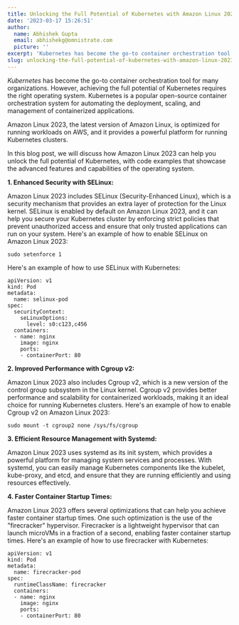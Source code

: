 ```yaml
---
title: Unlocking the Full Potential of Kubernetes with Amazon Linux 2023
date: '2023-03-17 15:26:51'
author:
  name: Abhishek Gupta
  email: abhishekg@omnistrate.com
  picture: ''
excerpt: 'Kubernetes has become the go-to container orchestration tool for many organizations. However, achieving the full potential of Kubernetes requires the right operating system.'
slug: unlocking-the-full-potential-of-kubernetes-with-amazon-linux-2023
---
```


*Kubernetes* has become the go-to container orchestration tool for many organizations. However, achieving the full potential of Kubernetes requires the right operating system. 
Kubernetes is a popular open-source container orchestration system for automating the deployment, scaling, and management of containerized applications. 

Amazon Linux 2023, the latest version of Amazon Linux, is optimized for running workloads on AWS, and it provides a powerful platform for running Kubernetes clusters. 

In this blog post, we will discuss how Amazon Linux 2023 can help you unlock the full potential of Kubernetes, with code examples that showcase the advanced features and capabilities of the operating system.

**1. Enhanced Security with SELinux:**

Amazon Linux 2023 includes SELinux (Security-Enhanced Linux), which is a security mechanism that provides an extra layer of protection for the Linux kernel. SELinux is enabled by default on Amazon Linux 2023, and it can help you secure your Kubernetes cluster by enforcing strict policies that prevent unauthorized access and ensure that only trusted applications can run on your system. Here's an example of how to enable SELinux on Amazon Linux 2023:

    sudo setenforce 1

Here's an example of how to use SELinux with Kubernetes:

    apiVersion: v1
    kind: Pod
    metadata:
      name: selinux-pod
    spec:
      securityContext:
        seLinuxOptions:
          level: s0:c123,c456
      containers:
      - name: nginx
        image: nginx
        ports:
        - containerPort: 80


**2. Improved Performance with Cgroup v2:**

Amazon Linux 2023 also includes Cgroup v2, which is a new version of the control group subsystem in the Linux kernel. Cgroup v2 provides better performance and scalability for containerized workloads, making it an ideal choice for running Kubernetes clusters. Here's an example of how to enable Cgroup v2 on Amazon Linux 2023:

    sudo mount -t cgroup2 none /sys/fs/cgroup


**3. Efficient Resource Management with Systemd:**

Amazon Linux 2023 uses systemd as its init system, which provides a powerful platform for managing system services and processes. With systemd, you can easily manage Kubernetes components like the kubelet, kube-proxy, and etcd, and ensure that they are running efficiently and using resources effectively. 

**4. Faster Container Startup Times:**

Amazon Linux 2023 offers several optimizations that can help you achieve faster container startup times. One such optimization is the use of the "firecracker" hypervisor. Firecracker is a lightweight hypervisor that can launch microVMs in a fraction of a second, enabling faster container startup times. Here's an example of how to use firecracker with Kubernetes:

    apiVersion: v1
    kind: Pod
    metadata:
      name: firecracker-pod
    spec:
      runtimeClassName: firecracker
      containers:
      - name: nginx
        image: nginx
        ports:
        - containerPort: 80


